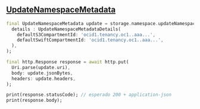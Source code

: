 ## [UpdateNamespaceMetadata](https://docs.oracle.com/en-us/iaas/api/#/en/objectstorage/20160918/Namespace/UpdateNamespaceMetadata)

```dart
final UpdateNamespaceMetadata update = storage.namespace.updateNamespaceMetadata(
  details : UpdateNamespaceMetadataDetails(
    defaultS3CompartmentId: 'ocid1.tenancy.oc1..aaa...',
    defaultSwiftCompartmentId: 'ocid1.tenancy.oc1..aaa...',
  ),
);

final http.Response response = await http.put(
  Uri.parse(update.uri),
  body: update.jsonBytes,
  headers: update.headers,
);

print(response.statusCode); // esperado 200 + application-json
print(response.body);
```